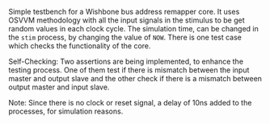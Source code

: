 Simple testbench for a Wishbone bus address remapper core. It uses OSVVM methodology with all the  input signals in the stimulus to be get random values in each clock cycle. The simulation time, can be changed in the `stim` process, by changing the value of `NOW`. There is one test case which checks the functionality of the core.  

Self-Checking: Two assertions are being implemented, to enhance the testing process. One of them test if there is mismatch between the input master and output slave and the other check if there is a mismatch between output master and input slave.  

Note: Since there is no clock or reset signal, a delay of 10ns added to the processes, for simulation reasons.
